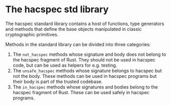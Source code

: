 # The hacspec std library

The hacspec standard library contains a host of functions, type generators
and methods that define the base objects manipulated in classic cryptographic
primitives.

Methods in the standard library can be divided into three categories:
1. The `not_hacspec` methods whose signature and body does not belong to the
hacspec fragment of Rust. They should not be used in hacspec code, but can
be used as helpers for e.g. testing.
2. The `unsafe_hacspec` methods whose signature belongs to hacspec but not
the body. These methods can be used in hacspec programs but their body
is part of the trusted codebase.
3. The `in_hacspec` methods whose signatures and bodies belong to the
hacspec fragment of Rust. These can be used safely in hacspec programs.
